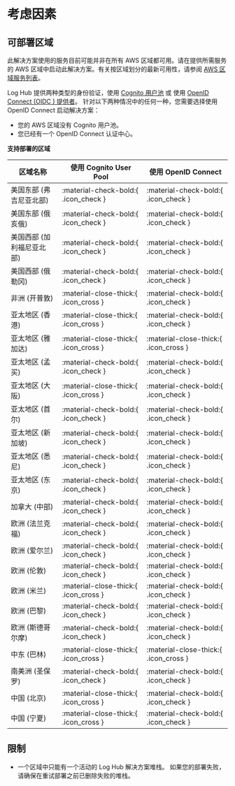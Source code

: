 # 考虑因素

## 可部署区域
此解决方案使用的服务目前可能并非在所有 AWS 区域都可用。请在提供所需服务的 AWS 区域中启动此解决方案。有关按区域划分的最新可用性，请参阅 [AWS 区域服务列表][services]。

Log Hub 提供两种类型的身份验证，使用 [Cognito 用户池](https://docs.aws.amazon.com/cognito/latest/developerguide/cognito-user-identity-pools.html) 或
使用 [OpenID Connect (OIDC ) 提供者](https://openid.net/connect/)。 针对以下两种情况中的任何一种，您需要选择使用 OpenID Connect 启动解决方案：

- 您的 AWS 区域没有 Cognito 用户池。
- 您已经有一个 OpenID Connect 认证中心。

**支持部署的区域**

| 区域名称           | 使用 Cognito User Pool                  | 使用 OpenID Connect                     |
|----------------|---------------------------------------|---------------------------------------|
| 美国东部 (弗吉尼亚北部)  | :material-check-bold:{ .icon_check }  | :material-check-bold:{ .icon_check }  |
| 美国东部 (俄亥俄)     | :material-check-bold:{ .icon_check }  | :material-check-bold:{ .icon_check }  |
| 美国西部 (加利福尼亚北部) | :material-check-bold:{ .icon_check }  | :material-check-bold:{ .icon_check }  |
| 美国西部 (俄勒冈)     | :material-check-bold:{ .icon_check }  | :material-check-bold:{ .icon_check }  |
| 非洲 (开普敦)       | :material-close-thick:{ .icon_cross } | :material-check-bold:{ .icon_check } |
| 亚太地区 (香港)      | :material-close-thick:{ .icon_cross } | :material-check-bold:{ .icon_check } |
| 亚太地区 (雅加达)     | :material-close-thick:{ .icon_cross } | :material-close-thick:{ .icon_cross } |
| 亚太地区 (孟买)      | :material-check-bold:{ .icon_check }  | :material-check-bold:{ .icon_check }  |
| 亚太地区 (大阪)      | :material-close-thick:{ .icon_cross } | :material-check-bold:{ .icon_check }  |
| 亚太地区 (首尔)      | :material-check-bold:{ .icon_check }  | :material-check-bold:{ .icon_check }  |
| 亚太地区 (新加坡)     | :material-check-bold:{ .icon_check }  | :material-check-bold:{ .icon_check }  |
| 亚太地区 (悉尼)      | :material-check-bold:{ .icon_check }  | :material-check-bold:{ .icon_check }  |
| 亚太地区 (东京)      | :material-check-bold:{ .icon_check }  | :material-check-bold:{ .icon_check }  |
| 加拿大 (中部)       | :material-check-bold:{ .icon_check }  | :material-check-bold:{ .icon_check }  |
| 欧洲 (法兰克福)      | :material-check-bold:{ .icon_check }  | :material-check-bold:{ .icon_check }  |
| 欧洲 (爱尔兰)       | :material-check-bold:{ .icon_check }  | :material-check-bold:{ .icon_check }  |
| 欧洲 (伦敦)        | :material-check-bold:{ .icon_check }  | :material-check-bold:{ .icon_check }  |
| 欧洲 (米兰)        | :material-close-thick:{ .icon_cross } | :material-check-bold:{ .icon_check } |
| 欧洲 (巴黎)        | :material-check-bold:{ .icon_check }  | :material-check-bold:{ .icon_check }  |
| 欧洲 (斯德哥尔摩)     | :material-check-bold:{ .icon_check }  | :material-check-bold:{ .icon_check }  |
| 中东 (巴林)        | :material-close-thick:{ .icon_cross } | :material-close-thick:{ .icon_cross } |
| 南美洲 (圣保罗)      | :material-check-bold:{ .icon_check }  | :material-check-bold:{ .icon_check }  |
| 中国 (北京)        | :material-close-thick:{ .icon_cross } | :material-check-bold:{ .icon_check }  |
| 中国 (宁夏)        | :material-close-thick:{ .icon_cross } | :material-check-bold:{ .icon_check }  |

## 限制

- 一个区域中只能有一个活动的 Log Hub 解决方案堆栈。 如果您的部署失败，请确保在重试部署之前已删除失败的堆栈。


[services]: https://aws.amazon.com/about-aws/global-infrastructure/regional-product-services/?nc1=h_ls